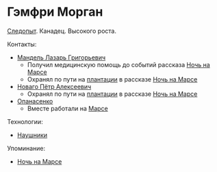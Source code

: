 Гэмфри Морган
=============

[Следопыт](sledopyty.md).
Канадец.
Высокого роста.

Контакты:
- [Мандель Лазарь Григорьевич](mandel_lazar_grigorevich.md)
  - Получил медицинскую помощь до событий рассказа [Ночь на Марсе](../literature/noch_na_marse.md)
  - Охранял по пути на [плантации](../places/mars_plantacii.md) в рассказе [Ночь на Марсе](../literature/noch_na_marse.md)
- [Новаго Пётр Алексеевич](novago_petr_alekseevich.md)
  - Охранял по пути на [плантации](../places/mars_plantacii.md) в рассказе [Ночь на Марсе](../literature/noch_na_marse.md)
- [Опанасенко](opanasenko.md)
  - Вместе работали на [Марсе](../places/mars.md)

Технологии:
- [Наушники](../technology/naushniki.md)

Упоминание:
- [Ночь на Марсе](../literature/noch_na_marse.md)